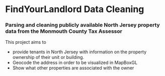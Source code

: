 # FindYourLandlord Data Cleaning
### Parsing and cleaning publicly available North Jersey property data from the Monmouth County Tax Assessor

This project aims to 
* provide tenants in North Jersey with information on the property ownership of their unit or building.
* Geocode the address in order to be visualized in MapBoxGL
* Show what other properties are associated with the owner
